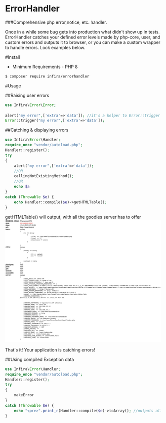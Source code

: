 ErrorHandler
=====================

###Comprehensive php error,notice, etc. handler.

Once in a while some bug gets into production what didn't show up in tests.
ErrorHandler catches your defined error levels made by php-core, user, and custom errors and outputs it to browser,
or you can make a custom wrapper to handle errors. Look examples below.


#Install

* Minimum Requirements - PHP 8
```bash
$ composer require infira/errorhandler
```

#Usage

##Raising user errors

```php
use Infira\Error\Error;

alert("my error",['extra'=>'data']); //it's a helper to Error::trigger
Error::trigger("my error",['extra'=>'data']);
```

##Catching & displaying errors

```php
use Infira\Error\Handler;
require_once "vendor/autoload.php";
Handler::register();
try
{
	alert("my error",['extra'=>'data']);
	//OR
	callingNotExistingMethod();
	//OR
	echo $a
}
catch (Throwable $e) {
	echo Handler::compile($e)->getHTMLTable();
}
```

getHTMLTable() will output, with all the goodies server has to offer
![alt text](example.png)

That's it! Your application is catching errors!

##Using compiled Exception data

```php
use Infira\Error\Handler;
require_once "vendor/autoload.php";
Handler::register();
try
{
	makeError
}
catch (Throwable $e) {
    echo "<pre>".print_r(Handler::compile($e)->toArray(); //outputs all data that has been collected
}
```